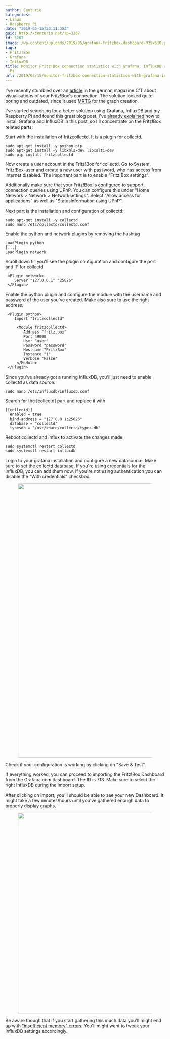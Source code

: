 ```yaml
---
author: Centurio
categories:
- Linux
- Raspberry Pi
date: "2019-05-15T23:11:35Z"
guid: http://centurio.net/?p=3267
id: 3267
image: /wp-content/uploads/2019/05/grafana-fritzbox-dashboard-825x510.png
tags:
- Fritz!Box
- Grafana
- InfluxDB
title: Monitor Fritz!Box connection statistics with Grafana, InfluxDB and Raspberry
  Pi
url: /2019/05/15/monitor-fritzbox-connection-statistics-with-grafana-influxdb-and-raspberry-pi/
---
```

I've recently stumbled over an [article](https://www.heise.de/select/ct/2018/21/1539315226273140) in the german magazine C'T about visualisations of your Fritz!Box's connection. The solution looked quite boring and outdated, since it used [MRTG](https://oss.oetiker.ch/mrtg/) for the graph creation.

I've started searching for a better solution using Grafana, InfluxDB and my Raspberry Pi and found this great blog post. I've [already explained](https://centurio.net/2018/10/28/howto-install-influxdb-and-grafana-on-a-raspberry-pi-3/) how to install Grafana and InfluxDB in this post, so I'll concentrate on the Fritz!Box related parts:

Start with the installation of fritzcollectd. It is a plugin for collectd.

```
sudo apt-get install -y python-pip
sudo apt-get install -y libxml2-dev libxslt1-dev
sudo pip install fritzcollectd
```

Now create a user account in the Fritz!Box for collectd. Go to System, Fritz!Box-user and create a new user with password, who has access from internet disabled. The important part is to enable  "Fritz!Box settings".

Additionally make sure that your Fritz!Box is configured to support connection queries using UPnP. You can configure this under  "Home Network > Network > Networksettings". Select  "Allow access for applications" as well as  "Statusinformation using UPnP". 

Next part is the installation and configuration of collectd:

```
sudo apt-get install -y collectd
sudo nano /etc/collectd/collectd.conf
```

Enable the python and network plugins by removing the hashtag

```
LoadPlugin python
[...]
LoadPlugin network
```

Scroll down till you'll see the plugin configuration and configure the port and IP for collectd

```
 <Plugin network>
    Server "127.0.0.1" "25826"
 </Plugin>
```

Enable the python plugin and configure the module with the username and password of the user you've created. Make also sure to use the right address.

```
 <Plugin python>
    Import "fritzcollectd"

     <Module fritzcollectd>
        Address "fritz.box"
        Port 49000
        User "user"
        Password "password"
        Hostname "FritzBox"
        Instance "1"
        Verbose "False"
     </Module>
 </Plugin>
```

Since you've already got a running InfluxDB, you'll just need to enable collectd as data source:

```
sudo nano /etc/influxdb/influxdb.conf
```

Search for the [collectd] part and replace it with

```
[[collectd]]
  enabled = true
  bind-address = "127.0.0.1:25826"
  database = "collectd"
  typesdb = "/usr/share/collectd/types.db"
```

Reboot collectd and influx to activate the changes made

```
sudo systemctl restart collectd
sudo systemctl restart influxdb
```

Login to your grafana installation and configure a new datasource. Make sure to set the collectd database. If you're using credentials for the InfluxDB, you can add them now. If you're not using authentication you can disable the  "With credentials" checkbox.<figure class="wp-block-image">

<img loading="lazy" width="782" height="866" src="http://centurio.net/wp-content/uploads/2019/05/influxdb-collectd-datasource.png" alt="" class="wp-image-3268" srcset="https://centurio.net/wp-content/uploads/2019/05/influxdb-collectd-datasource.png 782w, https://centurio.net/wp-content/uploads/2019/05/influxdb-collectd-datasource-271x300.png 271w, https://centurio.net/wp-content/uploads/2019/05/influxdb-collectd-datasource-768x850.png 768w" sizes="(max-width: 782px) 100vw, 782px" /> </figure> 

Check if your configuration is working by clicking on  "Save & Test". 

If everything worked, you can proceed to importing the Fritz!Box Dashboard from the Grafana.com dashboard. The ID is 713. Make sure to select the right InfluxDB during the import setup.

After clicking on import, you'll should be able to see your new Dashboard. It might take a few minutes/hours until you've gathered enough data to properly display graphs.<figure class="wp-block-image">

<img loading="lazy" width="1024" height="634" src="http://centurio.net/wp-content/uploads/2019/05/grafana-fritzbox-dashboard-1024x634.png" alt="" class="wp-image-3269" srcset="https://centurio.net/wp-content/uploads/2019/05/grafana-fritzbox-dashboard-1024x634.png 1024w, https://centurio.net/wp-content/uploads/2019/05/grafana-fritzbox-dashboard-300x186.png 300w, https://centurio.net/wp-content/uploads/2019/05/grafana-fritzbox-dashboard-768x476.png 768w, https://centurio.net/wp-content/uploads/2019/05/grafana-fritzbox-dashboard-825x510.png 825w, https://centurio.net/wp-content/uploads/2019/05/grafana-fritzbox-dashboard.png 1586w" sizes="(max-width: 1024px) 100vw, 1024px" /> </figure> 

Be aware though that if you start gathering this much data you'll might end up with [ "insufficient memory" errors](https://centurio.net/2019/05/15/crashing-influxdb-on-raspberry-pi-3-because-insufficient-memory/). You'll might want to tweak your InfluxDB settings accordingly.